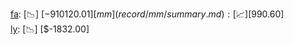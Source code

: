 [fa](record/fa/summary.md): [📉] [$-910120.01]  
[mm](record/mm/summary.md): [📈] [$990.60]  
[ly](record/ly/summary.md): [📉] [$-1832.00]  

